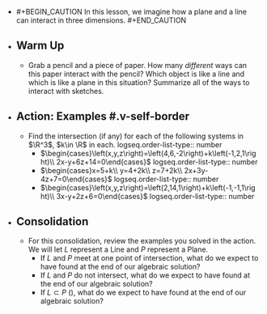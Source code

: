 - #+BEGIN_CAUTION
  In this lesson, we imagine how a plane and a line can interact in three dimensions.
  #+END_CAUTION
- ## Warm Up
	- Grab a pencil and a piece of paper. How many *different* ways can this paper interact with the pencil? Which object is like a line and which is like a plane in this situation? Summarize all of the ways to interact with sketches.
- ## Action:  Examples #.v-self-border
	- Find the intersection (if any) for each of the following systems in $\R^3$, $k\in \R$ in each.
	  logseq.order-list-type:: number
		- $\begin{cases}\left(x,y,z\right)=\left(4,6,-2\right)+k\left(-1,2,1\right)\\ 2x-y+6z+14=0\end{cases}$
		  logseq.order-list-type:: number
		- $\begin{cases}x=5+k\\ y=4+2k\\ z=7+2k\\ 2x+3y-4z+7=0\end{cases}$
		  logseq.order-list-type:: number
		- $\begin{cases}\left(x,y,z\right)=\left(2,14,1\right)+k\left(-1,-1,1\right)\\ 3x-y+2z+6=0\end{cases}$
		  logseq.order-list-type:: number
- ## Consolidation
	- For this consolidation, review the examples you solved in the action. We will let $L$ represent a Line and $P$ represent a Plane.
		- If $L$ and $P$ meet at one point of intersection, what do we expect to have found at the end of our algebraic solution?
		- If $L$ and $P$ do not intersect, what do we expect to have found at the end of our algebraic solution?
		- If $L\subset P$ (), what do we expect to have found at the end of our algebraic solution?